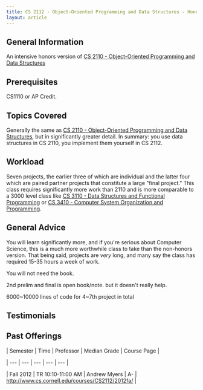 ```yaml
---
title: CS 2112 - Object-Oriented Programming and Data Structures - Honors
layout: article
---
```




## General Information

An intensive honors version of [CS 2110 - Object-Oriented Programming and Data Structures](https://github.com/mrkev/Official-CS-Wiki/blob/master/classes/CS2110.md)



## Prerequisites



CS1110 or AP Credit.



## Topics Covered

Generally the same as [CS 2110 - Object-Oriented Programming and Data Structures](https://github.com/mrkev/Official-CS-Wiki/blob/master/classes/CS2110.md), but in significantly greater detail. In summary: you use data structures in CS 2110, you implement them yourself in CS 2112.



## Workload

Seven projects, the earlier three of which are individual and the latter four which are paired partner projects that constitute a large "final project." This class requires significantly more work than 2110 and is more comparable to a 3000 level class like [CS 3110 - Data Structures and Functional Programming](https://github.com/mrkev/Official-CS-Wiki/blob/master/classes/CS3110.md) or [CS 3410 - Computer System Organization and Programming](https://github.com/mrkev/Official-CS-Wiki/blob/master/classes/CS3410.md).



## General Advice

You will learn significantly more, and if you're serious about Computer Science, this is a much more worthwhile class to take than the non-honors version. That being said, projects are _very_ long, and many say the class has required 15-35 hours a week of work.



You will not need the book.



2nd prelim and final is open book/note. but it doesn't really help.



6000~10000 lines of code for 4~7th project in total



## Testimonials



## Past Offerings

| Semester | Time | Professor | Median Grade | Course Page | 

| --- | --- | --- | --- | --- | 

| Fall 2012 | TR 10:10-11:00 AM | Andrew Myers | A- | http://www.cs.cornell.edu/courses/CS2112/2012fa/ |